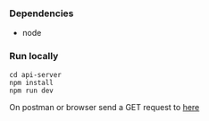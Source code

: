 ### Dependencies
- node

### Run locally
```shell script
cd api-server
npm install
npm run dev
```

On postman or browser send a GET request to [here](http://localhost:3030/v1/hello)